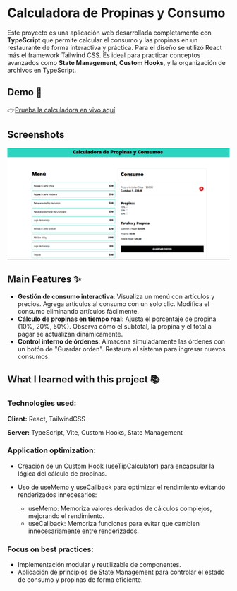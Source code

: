 
# Calculadora de Propinas y Consumo

Este proyecto es una aplicación web desarrollada completamente con **TypeScript** que permite calcular el consumo y las propinas en un restaurante de forma interactiva y práctica. Para el diseño se utilizó React más el framework Tailwind CSS. Es ideal para practicar conceptos avanzados como **State Management**, **Custom Hooks**, y la organización de archivos en TypeScript.


## Demo 🚀

👉[Prueba la calculadora en vivo aquí](https://gregarious-mermaid-c5c8ea.netlify.app/)

## Screenshots

![App Screenshot](public/screenshot.png)


## Main Features ✨

- **Gestión de consumo interactiva**: Visualiza un menú con artículos y precios. Agrega artículos al consumo con un solo clic. Modifica el consumo eliminando artículos fácilmente.
- **Cálculo de propinas en tiempo real**: Ajusta el porcentaje de propina (10%, 20%, 50%). Observa cómo el subtotal, la propina y el total a pagar se actualizan dinámicamente.
- **Control interno de órdenes**: Almacena simuladamente las órdenes con un botón de "Guardar orden". Restaura el sistema para ingresar nuevos consumos.



## What I learned with this project 📚
### Technologies used: 

**Client:** React, TailwindCSS

**Server:** TypeScript, Vite, Custom Hooks, State Management

### Application optimization:

- Creación de un Custom Hook (useTipCalculator) para encapsular la lógica del cálculo de propinas.
- Uso de useMemo y useCallback para optimizar el rendimiento evitando renderizados innecesarios: 

   * useMemo: Memoriza valores derivados de cálculos complejos, mejorando el rendimiento.
   * useCallback: Memoriza funciones para evitar que cambien innecesariamente entre renderizados.


### Focus on best practices:

- Implementación modular y reutilizable de componentes.
- Aplicación de principios de State Management para controlar el estado de consumo y propinas de forma eficiente.

